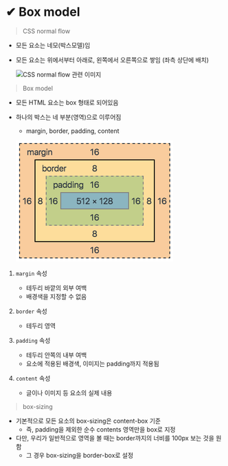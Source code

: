 # ✔ Box model
> CSS normal flow
- 모든 요소는 네모(박스모델)임
- 모든 요소는 위에서부터 아래로, 왼쪽에서 오른쪽으로 쌓임 (좌측 상단에 배치)
  
  ![CSS normal flow 관련 이미지](https://velog.velcdn.com/images/dongho18/post/b657bcaf-066f-418b-be7a-dbfa79006578/mdn-horizontal.png)

> Box model
- 모든 HTML 요소는 box 형태로 되어있음
- 하나의 박스는 네 부분(영역)으로 이루어짐
  - margin, border, padding, content

  ![박스 모델 관련 이미지](image/box_model.png)


1. `margin` 속성

   - 테두리 바깥의 외부 여백
   - 배경색을 지정할 수 없음

2. `border` 속성
   
   - 테두리 영역

3. `padding` 속성
   
   - 테두리 안쪽의 내부 여백
   - 요소에 적용된 배경색, 이미지는 padding까지 적용됨

4. `content` 속성
   
   - 글이나 이미지 등 요소의 실제 내용

> box-sizing
- 기본적으로 모든 요소의 box-sizing은 content-box 기준
  - 즉, padding을 제외한 순수 contents 영역만을 box로 지정
- 다만, 우리가 일반적으로 영역을 볼 때는 border까지의 너비를 100px 보는 것을 원함
  - 그 경우 box-sizing을 border-box로 설정